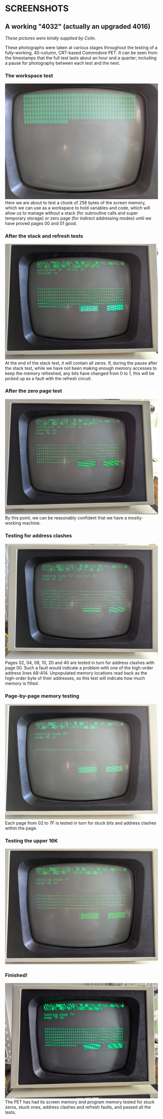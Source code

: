 # SCREENSHOTS

## A working "4032"  (actually an upgraded 4016)

_These pictures were kindly supplied by Colin._

These photographs were taken at various stages throughout the testing
of a fully-working, 40-column, CRT-based Commodore PET.  It can be
seen from the timestamps that the full test lasts about an hour and a
quarter; including a pause for photography between each test and the
next.

### The workspace test
![The workspace test](./PXL_20250610_181108409.jpg "The workspace test")
Here we are about to test a chunk of 256 bytes of the screen memory,
which we can use as a workspace to hold variables and code, which will
allow us to manage without a stack (for subroutine calls and super
temporary storage) or zero page (for indirect addressing modes) until
we have proved pages 00 and 01 good.

### After the stack and refresh tests
![After the stack and refresh tests](https://github.com/JulieMontoya/ToePost/blob/main/screenshots/PXL_20250610_181157051.jpg "After the stack and refresh tests") At the end of the stack test, it will contain all zeros.  If, during
the pause after the stack test, while we have not been making enough
memory accesses to keep the memory refreshed, any bits have changed
from 0 to 1, this will be picked up as a fault with the refresh
circuit.

### After the zero page test
![After the zero page test](https://github.com/JulieMontoya/ToePost/blob/main/screenshots/PXL_20250610_181238057.jpg "After the zero page test")
By this point, we can be reasonably confident that we have a
mostly-working machine.

### Testing for address clashes
![Testing for address clashes](https://github.com/JulieMontoya/ToePost/blob/main/screenshots/PXL_20250610_181313294.jpg)
Pages 02, 04, 08, 10, 20 and 40 are tested in turn for address clashes
with page 00.  Such a fault would indicate a problem with one of the
high-order address lines A8-A14.  Unpopulated memory locations read
back as the high-order byte of their addresses, so this test will
indicate how much memory is fitted.

### Page-by-page memory testing
![Page-by-page memory testing](https://github.com/JulieMontoya/ToePost/blob/main/screenshots/PXL_20250610_182021618.jpg)
Each page from 02 to 7F is tested in turn for stuck bits and address
clashes within the page.

### Testing the upper 16K
![Testing the upper 16K](https://github.com/JulieMontoya/ToePost/blob/main/screenshots/PXL_20250610_185304693.jpg)

### Finished!
![Finished!](https://github.com/JulieMontoya/ToePost/blob/main/screenshots/PXL_20250610_192234876.jpg)
The PET has had its screen memory and program memory tested for stuck
zeros, stuck ones, address clashes and refresh faults, and passed all
the tests.

